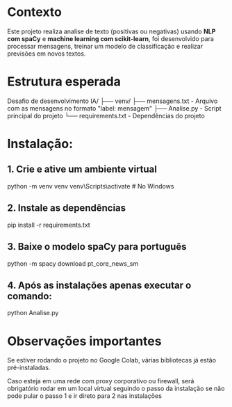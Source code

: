 
# Contexto
Este projeto realiza analise de texto (positivas ou negativas) usando **NLP com spaCy** e **machine learning com scikit-learn**, 
foi desenvolvido para processar mensagens, treinar um modelo de classificação e realizar previsões em novos textos.

# Estrutura esperada

Desafio de desenvolvimento IA/
├── venv/
├── mensagens.txt - Arquivo com as mensagens no formato "label: mensagem"
├── Analise.py - Script principal do projeto
└── requirements.txt - Dependências do projeto

# Instalação:

## 1. Crie e ative um ambiente virtual
python -m venv venv
venv\Scripts\activate  # No Windows

## 2. Instale as dependências
pip install -r requirements.txt

## 3. Baixe o modelo spaCy para português
python -m spacy download pt_core_news_sm

## 4. Após as instalações apenas executar o comando:
python Analise.py


# Observações importantes

Se estiver rodando o projeto no Google Colab, várias bibliotecas já estão pré-instaladas.

Caso esteja em uma rede com proxy corporativo ou firewall, será obrigatório rodar em um local virtual seguindo o 
passo da instalação se não pode pular o passo 1 e ir direto para 2 nas instalações 
